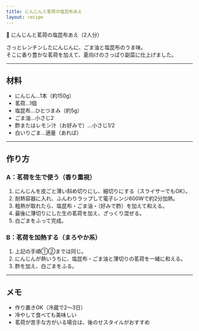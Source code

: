 ```yaml
---
title: にんじんと茗荷の塩昆布あえ
layout: recipe
---
```


🥕 にんじんと茗荷の塩昆布あえ（2人分）

さっとレンチンしたにんじんに、ごま油と塩昆布のうま味。  
そこに香り豊かな茗荷を加えて、夏向けのさっぱり副菜に仕上げました。

---

## 材料
- にんじん…1本（約150g）
- 茗荷…1個
- 塩昆布…ひとつまみ（約5g）
- ごま油…小さじ2
- 酢またはレモン汁（お好みで）…小さじ1/2
- 白いりごま…適量（あれば）

---

## 作り方

### A：茗荷を生で使う（香り重視）

1. にんじんを皮ごと薄い斜め切りにし、細切りにする（スライサーでもOK）。
2. 耐熱容器に入れ、ふんわりラップして電子レンジ600Wで約2分加熱。
3. 粗熱が取れたら、塩昆布・ごま油・（好みで酢）を加えて和える。
4. 最後に薄切りにした生の茗荷を加え、ざっくり混ぜる。
5. 白ごまをふって完成。

### B：茗荷を加熱する（まろやか系）

1. 上記の手順①②までは同じ。
2. にんじんが熱いうちに、塩昆布・ごま油と薄切りの茗荷を一緒に和える。
3. 酢を加え、白ごまをふる。

---

## メモ
- 作り置きOK（冷蔵で2〜3日）
- 冷やして食べても美味しい
- 茗荷が苦手な方がいる場合は、後のせスタイルがおすすめ
